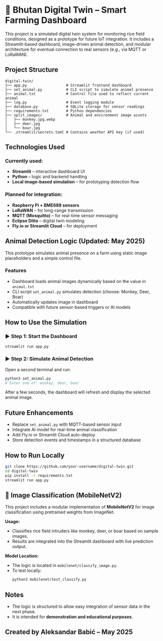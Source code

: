 # 🌾 Bhutan Digital Twin – Smart Farming Dashboard

This project is a simulated digital twin system for monitoring rice field conditions, designed as a prototype for future IoT integration. It includes a Streamlit-based dashboard, image-driven animal detection, and modular architecture for eventual connection to real sensors (e.g., via MQTT or LoRaWAN).


##  Project Structure

```plaintext
digital-twin/
├── app.py                  # Streamlit frontend dashboard
├── set_animal.py           # CLI script to simulate animal presence
├── animal.txt              # Control file used to reflect current animal
├── log.py                  # Event logging module
├── database.py             # SQLite storage for sensor readings
├── requirements.txt        # Python dependencies
├── split_images/           # Animal and environment image assets
│   ├── monkey.jpg.webp
│   ├── deer.jpg
│   └── boar.jpg
└── .streamlit/secrets.toml # Contains weather API key (if used)
```


##  Technologies Used

###  Currently used:
- **Streamlit** – interactive dashboard UI
- **Python** – logic and backend handling
- **Local image-based simulation** – for prototyping detection flow

###  Planned for integration:
- **Raspberry Pi + BME688 sensors**
- **LoRaWAN** – for long-range transmission
- **MQTT (Mosquitto)** – for real-time sensor messaging
- **Eclipse Ditto** – digital twin modeling
- **Fly.io or Streamlit Cloud** – for deployment


##  Animal Detection Logic (Updated: May 2025)

This prototype simulates animal presence on a farm using static image placeholders and a simple control file.

###  Features
- Dashboard loads animal images dynamically based on the value in `animal.txt`
- CLI script `set_animal.py` simulates detection (choose: Monkey, Deer, Boar)
- Automatically updates image in dashboard
- Compatible with future sensor-based triggers or AI models


##  How to Use the Simulation

### ▶ Step 1: Start the Dashboard

```bash
streamlit run app.py
```

### ▶ Step 2: Simulate Animal Detection

Open a second terminal and run:

```bash
python3 set_animal.py
# Enter one of: monkey, deer, boar
```

After a few seconds, the dashboard will refresh and display the selected animal image.


##  Future Enhancements

-  Replace `set_animal.py` with MQTT-based sensor input
-  Integrate AI model for real-time animal classification
-  Add Fly.io or Streamlit Cloud auto-deploy
-  Store detection events and timestamps in a structured database


##  How to Run Locally

```bash
git clone https://github.com/your-username/digital-twin.git
cd digital-twin
pip install -r requirements.txt
streamlit run app.py
```
## 🧠 Image Classification (MobileNetV2)

This project includes a modular implementation of **MobileNetV2** for image classification using pretrained weights from ImageNet.

**Usage:**
- Classifies rice field intruders like monkey, deer, or boar based on sample images.
- Results are integrated into the Streamlit dashboard with live prediction output.

**Model Location:**
- The logic is located in `mobilenet/classify_image.py`.
- To test locally:
  ```bash
  python3 mobilenet/test_classify.py


##  Notes

- The logic is structured to allow easy integration of sensor data in the next phase.
- It is intended for **demonstration and educational purposes**.


##  Created by Aleksandar Babić – May 2025
